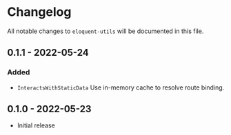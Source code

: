 # Changelog

All notable changes to `eloquent-utils` will be documented in this file.

## 0.1.1 - 2022-05-24

### Added

- `InteractsWithStaticData` Use in-memory cache to resolve route binding.

## 0.1.0 - 2022-05-23

- Initial release
